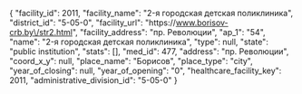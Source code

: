 {
    "facility_id": 2011,
    "facility_name": "2-я городская детская поликлиника",
    "district_id": "5-05-0",
    "facility_url": "https:\/\/www.borisov-crb.by\/str2.html",
    "facility_address": "пр. Революции",
    "ap_1": "54",
    "name": "2-я городская детская поликлиника",
    "type": null,
    "state": "public institution",
    "stats": [],
    "med_id": 477,
    "address": "пр. Революции",
    "coord_x_y": null,
    "place_name": "Борисов",
    "place_type": "city",
    "year_of_closing": null,
    "year_of_opening": "0",
    "healthcare_facility_key": 2011,
    "administrative_division_id": "5-05-0"
}